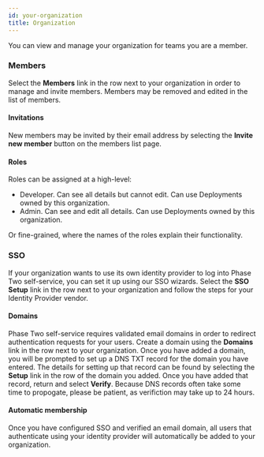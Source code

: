 ```yaml
---
id: your-organization
title: Organization
---
```


You can view and manage your organization for teams you are a member.

### Members

Select the **Members** link in the row next to your organization in order to manage and invite members. Members may be removed and edited in the list of members.

#### Invitations

New members may be invited by their email address by selecting the **Invite new member** button on the members list page.

#### Roles

Roles can be assigned at a high-level:
- Developer. Can see all details but cannot edit. Can use Deployments owned by this organization.
- Admin. Can see and edit all details. Can use Deployments owned by this organization.

Or fine-grained, where the names of the roles explain their functionality.

### SSO

If your organization wants to use its own identity provider to log into Phase Two self-service, you can set it up using our SSO wizards. Select the **SSO Setup** link in the row next to your organization and follow the steps for your Identity Provider vendor.

#### Domains

Phase Two self-service requires validated email domains in order to redirect authentication requests for your users. Create a domain using the **Domains** link in the row next to your organization. Once you have added a domain, you will be prompted to set up a DNS TXT record for the domain you have entered. The details for setting up that record can be found by selecting the **Setup** link in the row of the domain you added. Once you have added that record, return and select **Verify**. Because DNS records often take some time to propogate, please be patient, as verifiction may take up to 24 hours.

#### Automatic membership

Once you have configured SSO and verified an email domain, all users that authenticate using your identity provider will automatically be added to your organization.